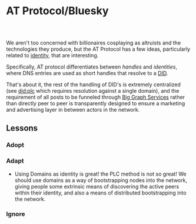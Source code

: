 # AT Protocol/Bluesky

```{index} Identity
```
```{index} Bluesky
```
```{index} Identity; DID
```

We aren't too concerned with billionaires cosplaying as altruists and the technologies they produce, but the AT Protocol has a few ideas, particularly related to [identity](https://atproto.com/guides/identity), that are interesting.

Specifically, AT protocol differentiates between *handles* and *identities*, where DNS entries are used as short handles that resolve to a [DID](https://www.w3.org/TR/did-core/).

That's about it, the rest of the handling of DID's is extremely centralized (see [did:plc](https://atproto.com/specs/did-plc) which requires resolution against a single domain), and the requirement of all posts to be funneled through [Big Graph Services](https://blueskyweb.xyz/blog/5-5-2023-federation-architecture) rather than directly peer to peer is transparently designed to ensure a marketing and advertising layer in between actors in the network.


## Lessons

### Adopt

### Adapt

- Using Domains as identity is great! the PLC method is not so great! We should use domains as a way of bootstrapping nodes into the network, giving people some extrinsic means of discovering the active peers within their identity, and also a means of distributed bootstrapping into the network.

### Ignore



